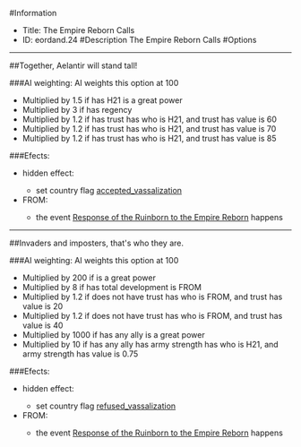 #Information
 - Title: The Empire Reborn Calls
 - ID: eordand.24
#Description
The Empire Reborn Calls
#Options

___
##Together, Aelantir will stand tall!

###AI weighting:
AI weights this option at 100
 - Multiplied by 1.5 if has H21 is a great power
 - Multiplied by 3 if has regency
 - Multiplied by 1.2 if has trust has who is H21, and trust has value is 60
 - Multiplied by 1.2 if has trust has who is H21, and trust has value is 70
 - Multiplied by 1.2 if has trust has who is H21, and trust has value is 85


###Efects:<ul><li>hidden effect:</li><ul><li>set country flag [accepted_vassalization](../flags/accepted_vassalization.md)</li></ul><li>FROM:</li><ul><li>the event [Response of the Ruinborn to the Empire Reborn](../events/response_of_the_ruinborn_to_the_empire_reborn.md) happens</li></ul></ul>

___
##Invaders and imposters, that's who they are.

###AI weighting:
AI weights this option at 100
 - Multiplied by 200 if is a great power
 - Multiplied by 8 if has total development is FROM
 - Multiplied by 1.2 if does not have trust has who is FROM, and trust has value is 20
 - Multiplied by 1.2 if does not have trust has who is FROM, and trust has value is 40
 - Multiplied by 1000 if has any ally is a great power
 - Multiplied by 10 if has any ally has army strength has who is H21, and army strength has value is 0.75


###Efects:<ul><li>hidden effect:</li><ul><li>set country flag [refused_vassalization](../flags/refused_vassalization.md)</li></ul><li>FROM:</li><ul><li>the event [Response of the Ruinborn to the Empire Reborn](../events/response_of_the_ruinborn_to_the_empire_reborn.md) happens</li></ul></ul>

